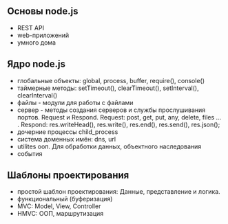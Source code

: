 ## Основы node.js
- REST API
- web-приложений
- умного дома
## Ядро node.js
- глобальные объекты: global, process, buffer, require(), console()
- таймерные методы: setTimeout(), clearTimeout(), setInterval(), clearInterval()
- файлы - модули для работы с файлами
- сервер - методы создания серверов и службы прослушивания портов. Request и Respond. Request: post, get, put, any, delete, files ... . Respond: res.writeHead(), res.write(), res.end(), res.send(), res.json();
- дочерние процессы child_process
- система доменных имён: dns, url
- utilites ооп. Для обработки данных, объектного наследования
- события
## Шаблоны проектирования
- простой шаблон проектирования: Данные, представление и логика.
- функциональный (буферизация)
- MVC: Model, View, Controller
- HMVC: ООП, маршрутизация

